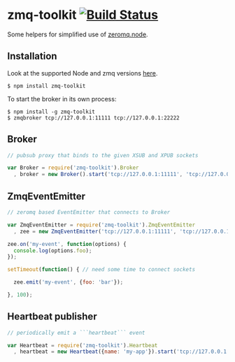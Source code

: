 zmq-toolkit [![Build Status](https://secure.travis-ci.org/Horsed/zmq-toolkit.png)](http://travis-ci.org/Horsed/zmq-toolkit)
===========

Some helpers for simplified use of [zeromq.node](https://github.com/JustinTulloss/zeromq.node).

## Installation

  Look at the supported Node and zmq versions [here](http://travis-ci.org/Horsed/zmq-toolkit).

    $ npm install zmq-toolkit

  To start the broker in its own process:

    $ npm install -g zmq-toolkit
    $ zmqbroker tcp://127.0.0.1:11111 tcp://127.0.0.1:22222

## Broker
  ```js
  // pubsub proxy that binds to the given XSUB and XPUB sockets

  var Broker = require('zmq-toolkit').Broker
    , broker = new Broker().start('tcp://127.0.0.1:11111', 'tcp://127.0.0.1:22222');
  ```

## ZmqEventEmitter
  ```js
  // zeromq based EventEmitter that connects to Broker

  var ZmqEventEmitter = require('zmq-toolkit').ZmqEventEmitter
    , zee = new ZmqEventEmitter('tcp://127.0.0.1:11111', 'tcp://127.0.0.1:22222');

  zee.on('my-event', function(options) {
    console.log(options.foo);
  });

  setTimeout(function() { // need some time to connect sockets

    zee.emit('my-event', {foo: 'bar'});

  }, 100);
  ```

## Heartbeat publisher
  ```js
  // periodically emit a ```heartbeat``` event 

  var Heartbeat = require('zmq-toolkit').Heartbeat
    , heartbeat = new Heartbeat({name: 'my-app'}).start('tcp://127.0.0.1:11111', 60000);
  ```